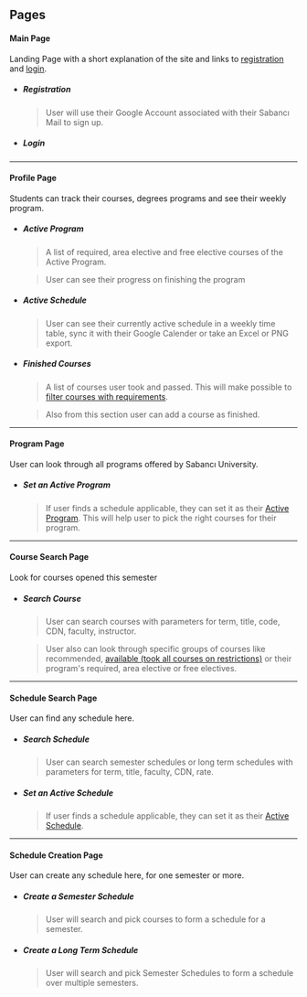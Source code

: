 ## Pages

#### Main Page

Landing Page with a short explanation of the site and links to [registration](#registration) and [login](#login).

+ ##### Registration
    > User will use their Google Account associated with their Sabancı Mail to sign up.
+ ##### Login
    > 
___
#### Profile Page

Students can track their courses, degrees programs and see their weekly program.

+ ##### Active Program
    > A list of required, area elective and free elective courses of the Active Program.
     
    > User can see their progress on finishing the program
+ ##### Active Schedule
    > User can see their currently active schedule in a weekly time table,
    sync it with their Google Calender
    or take an Excel or PNG export.
+ ##### Finished Courses
    > A list of courses user took and passed.
    This will make possible to [filter courses with requirements](#search-schedule).
    
    > Also from this section user can add a course as finished.
___
#### Program Page

User can look through all programs offered by Sabancı University.

+ ##### Set an Active Program
    > If user finds a schedule applicable, they can set it as their [Active Program](#active-program).
    This will help user to pick the right courses for their program.
___
#### Course Search Page

Look for courses opened this semester

+ ##### Search Course
    > User can search courses with parameters for
    term, title, code, CDN, faculty, instructor.
    
    > User also can look through specific groups of courses like
    recommended, [available (took all courses on restrictions)](#finished-courses)
    or their program's required, area elective or free electives.
___
#### Schedule Search Page

User can find any schedule here.

+ ##### Search Schedule
    > User can search semester schedules or long term schedules with parameters for
    term, title, faculty, CDN, rate.
+ ##### Set an Active Schedule
    > If user finds a schedule applicable, they can set it as their [Active Schedule](#active-schedule).
___
#### Schedule Creation Page

User can create any schedule here, for one semester or more.

+ ##### Create a Semester Schedule
    > User will search and pick courses to form a schedule for a semester.
+ ##### Create a Long Term Schedule
    > User will search and pick Semester Schedules to form a schedule over multiple semesters.
